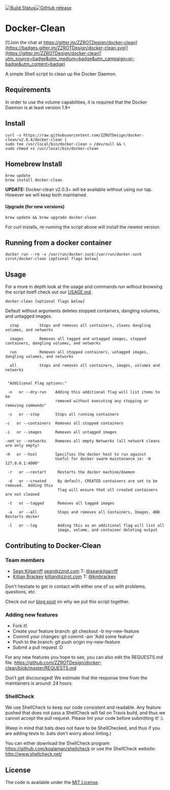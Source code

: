 [![Build Status](https://travis-ci.org/ZZROTDesign/docker-clean.svg?branch=v2.0.4)](https://travis-ci.org/ZZROTDesign/docker-clean)[![GitHub release](https://img.shields.io/github/release/zzrotDesign/docker-clean.svg)](https://github.com/ZZROTDesign/docker-clean/releases)
# Docker-Clean

[![Join the chat at https://gitter.im/ZZROTDesign/docker-clean](https://badges.gitter.im/ZZROTDesign/docker-clean.svg)](https://gitter.im/ZZROTDesign/docker-clean?utm_source=badge&utm_medium=badge&utm_campaign=pr-badge&utm_content=badge)

A simple Shell script to clean up the Docker Daemon.

## Requirements

In order to use the volume capabilities, it is required that the Docker Daemon is at least version 1.9+


## Install

    curl -s https://raw.githubusercontent.com/ZZROTDesign/docker-clean/v2.0.4/docker-clean |
    sudo tee /usr/local/bin/docker-clean > /dev/null && \
    sudo chmod +x /usr/local/bin/docker-clean

## Homebrew Install
    brew update
    brew install docker-clean

**UPDATE:** Docker-clean v2.0.3+ will be available without using our tap.  However we will keep both maintained.

#### Upgrade (for new versions)

    brew update && brew upgrade docker-clean

For curl installs, re-running the script above will install the newest version.

## Running from a docker container

``` shell
docker run --rm -v /var/run/docker.sock:/var/run/docker.sock zzrot/docker-clean [optional flags below]
```


## Usage

For a more in depth look at the usage and commands run without browsing the script itself check out our [USAGE.md](https://github.com/ZZROTDesign/docker-clean/blob/master/USAGE.md).

    docker-clean [optional flags below]

  Default without arguments deletes stopped containers, dangling volumes, and untagged images.

      stop         Stops and removes all containers, cleans dangling volumes, and networks

      images       Removes all tagged and untagged images, stopped containers, dangling volumes, and networks

      run          Removes all stopped containers, untagged images, dangling volumes, and networks

      all          Stops and removes all containers, images, volumes and networks


     "Additional Flag options:"

     -n   or --dry-run    Adding this additional flag will list items to be
                          removed without executing any stopping or removing commands"

     -s   or --stop       Stops all running containers

    -c   or --containers  Removes all stopped containers

    -i   or --images      Removes all untagged images

    -net or --networks    Removes all empty Networks (all network cleans are only empty)

    -H   or --host        Specifies the docker host to run against
	                      Useful for docker swarm maintenance ie: -H 127.0.0.1:4000"

     -r   or --restart     Restarts the docker machine/daemon

     -d   or --created     By default, CREATED containers are set to be removed.  Adding this
                           flag will ensure that all created containers are not cleaned

     -t   or --tagged      Removes all tagged images

     -a   or --all         Stops and removes all Containers, Images, AND Restarts docker

     -l   or --log         Adding this as an additional flag will list all
                           image, volume, and container deleting output



## Contributing to Docker-Clean

### Team members

* [Sean Kilgarriff](https://github.com/Skilgarriff) sean@zzrot.com T: [@seankilgarriff](https://twitter.com/SeanKilgarriff)
* [Killian Brackey](https://github.com/killianbrackey) killian@zzrot.com T: [@kmbrackey](https://twitter.com/kmbrackey)

Don't hesitate to get in contact with either one of us with problems, questions, etc.

Check out our [blog post](https://blog.zzrot.com/docker-clean-utility/) on why we put this script together.


### Adding new features

* Fork it!
* Create your feature branch: git checkout -b my-new-feature
* Commit your changes: git commit -am 'Add some feature'
* Push to the branch: git push origin my-new-feature
* Submit a pull request :D

For any new features you hope to see, you can also edit the REQUESTS.md file.
https://github.com/ZZROTDesign/docker-clean/blob/master/REQUESTS.md

Don’t get discouraged! We estimate that the response time from the
maintainers is around: 24 hours.

### ShellCheck

We use ShellCheck to keep our code consistent and readable. Any feature pushed that does not pass a ShellCheck will fail on Travis build, and thus we cannot accept the pull request. Please lint your code before submitting it! :).

(Keep in mind that bats does not have to be ShellChecked, and thus if you are adding tests to .bats don't worry about linting.)

You can either download the ShellCheck program: https://github.com/koalaman/shellcheck or use the ShellCheck website: http://www.shellcheck.net/

## License

The code is available under the [MIT License](/LICENSE).
